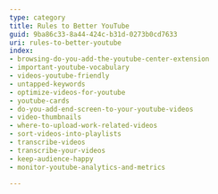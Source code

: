 ```yaml
---
type: category
title: Rules to Better YouTube
guid: 9ba86c33-8a44-424c-b31d-0273b0cd7633
uri: rules-to-better-youtube
index:
- browsing-do-you-add-the-youtube-center-extension
- important-youtube-vocabulary
- videos-youtube-friendly
- untapped-keywords
- optimize-videos-for-youtube
- youtube-cards
- do-you-add-end-screen-to-your-youtube-videos
- video-thumbnails
- where-to-upload-work-related-videos
- sort-videos-into-playlists
- transcribe-videos
- transcribe-your-videos
- keep-audience-happy
- monitor-youtube-analytics-and-metrics

---
```



